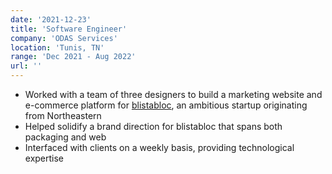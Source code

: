 ```yaml
---
date: '2021-12-23'
title: 'Software Engineer'
company: 'ODAS Services'
location: 'Tunis, TN'
range: 'Dec 2021 - Aug 2022'
url: ''
---
```


- Worked with a team of three designers to build a marketing website and e-commerce platform for [blistabloc](https://blistabloc.com), an ambitious startup originating from Northeastern
- Helped solidify a brand direction for blistabloc that spans both packaging and web
- Interfaced with clients on a weekly basis, providing technological expertise
